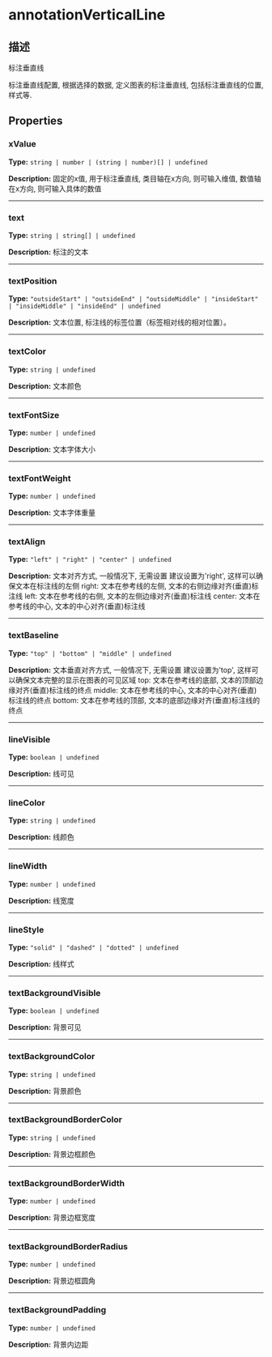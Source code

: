 # annotationVerticalLine
## 描述
标注垂直线

标注垂直线配置, 根据选择的数据, 定义图表的标注垂直线, 包括标注垂直线的位置, 样式等.


## Properties

### xValue

**Type:** `string | number | (string | number)[] | undefined`

**Description:**
固定的x值, 用于标注垂直线, 类目轴在x方向, 则可输入维值, 数值轴在x方向, 则可输入具体的数值

---

### text

**Type:** `string | string[] | undefined`

**Description:**
标注的文本

---

### textPosition

**Type:** `"outsideStart" | "outsideEnd" | "outsideMiddle" | "insideStart" | "insideMiddle" | "insideEnd" | undefined`

**Description:**
文本位置, 标注线的标签位置（标签相对线的相对位置）。

---

### textColor

**Type:** `string | undefined`

**Description:**
文本颜色

---

### textFontSize

**Type:** `number | undefined`

**Description:**
文本字体大小

---

### textFontWeight

**Type:** `number | undefined`

**Description:**
文本字体重量

---

### textAlign

**Type:** `"left" | "right" | "center" | undefined`

**Description:**
文本对齐方式, 一般情况下, 无需设置
建议设置为'right', 这样可以确保文本在标注线的左侧
right: 文本在参考线的左侧, 文本的右侧边缘对齐(垂直)标注线
left: 文本在参考线的右侧, 文本的左侧边缘对齐(垂直)标注线
center: 文本在参考线的中心, 文本的中心对齐(垂直)标注线

---

### textBaseline

**Type:** `"top" | "bottom" | "middle" | undefined`

**Description:**
文本垂直对齐方式, 一般情况下, 无需设置
建议设置为'top', 这样可以确保文本完整的显示在图表的可见区域
top: 文本在参考线的底部, 文本的顶部边缘对齐(垂直)标注线的终点
middle: 文本在参考线的中心, 文本的中心对齐(垂直)标注线的终点
bottom: 文本在参考线的顶部, 文本的底部边缘对齐(垂直)标注线的终点

---

### lineVisible

**Type:** `boolean | undefined`

**Description:**
线可见

---

### lineColor

**Type:** `string | undefined`

**Description:**
线颜色

---

### lineWidth

**Type:** `number | undefined`

**Description:**
线宽度

---

### lineStyle

**Type:** `"solid" | "dashed" | "dotted" | undefined`

**Description:**
线样式

---

### textBackgroundVisible

**Type:** `boolean | undefined`

**Description:**
背景可见

---

### textBackgroundColor

**Type:** `string | undefined`

**Description:**
背景颜色

---

### textBackgroundBorderColor

**Type:** `string | undefined`

**Description:**
背景边框颜色

---

### textBackgroundBorderWidth

**Type:** `number | undefined`

**Description:**
背景边框宽度

---

### textBackgroundBorderRadius

**Type:** `number | undefined`

**Description:**
背景边框圆角

---

### textBackgroundPadding

**Type:** `number | undefined`

**Description:**
背景内边距